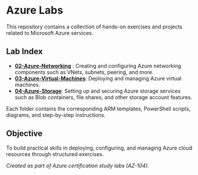 # Azure Labs

This repository contains a collection of hands-on exercises and projects related to Microsoft Azure services.  

## Lab Index


- [**02-Azure-Networking**](./02-Azure-Networking/) : Creating and configuring Azure networking components such as VNets, subnets, peering, and more.
- [**03-Azure-Virtual-Machines**](./03-Azure-Virtual-Machines/): Deploying and managing Azure virtual machines.
- [**04-Azure-Storage**](./04-Azure-Storage/): Setting up and securing Azure storage services such as Blob containers, file shares, and other storage account features.

Each folder contains the corresponding ARM templates, PowerShell scripts, diagrams, and step-by-step instructions.

## Objective

To build practical skills in deploying, configuring, and managing Azure cloud resources through structured exercises.


*Created as part of Azure certification study labs (AZ-104).*
